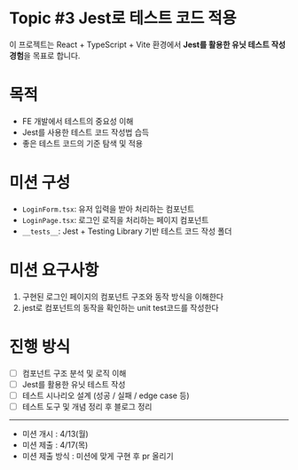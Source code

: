 # Topic #3 Jest로 테스트 코드 적용

이 프로젝트는 React + TypeScript + Vite 환경에서 **Jest를 활용한 유닛 테스트 작성 경험**을 목표로 합니다.

# 목적

- FE 개발에서 테스트의 중요성 이해
- Jest를 사용한 테스트 코드 작성법 습득
- 좋은 테스트 코드의 기준 탐색 및 적용

# 미션 구성

- `LoginForm.tsx`: 유저 입력을 받아 처리하는 컴포넌트
- `LoginPage.tsx`: 로그인 로직을 처리하는 페이지 컴포넌트
- `__tests__`: Jest + Testing Library 기반 테스트 코드 작성 폴더

# 미션 요구사항

1. 구현된 로그인 페이지의 컴포넌트 구조와 동작 방식을 이해한다
2. jest로 컴포넌트의 동작을 확인하는 unit test코드를 작성한다

# 진행 방식

- [ ] 컴포넌트 구조 분석 및 로직 이해
- [ ] Jest를 활용한 유닛 테스트 작성
- [ ] 테스트 시나리오 설계 (성공 / 실패 / edge case 등)
- [ ] 테스트 도구 및 개념 정리 후 블로그 정리

---

- 미션 개시 : 4/13(월)
- 미션 제출 : 4/17(목)
- 미션 제출 방식 : 미션에 맞게 구현 후 pr 올리기
